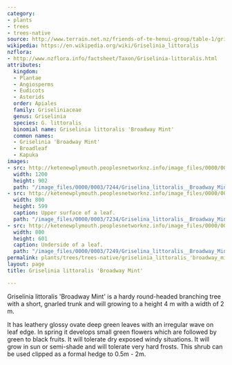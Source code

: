 ```yaml
---
category:
- plants
- trees
- trees-native
source: http://www.terrain.net.nz/friends-of-te-henui-group/table-1/griselinia-littoralis-broadway-mint.html
wikipedia: https://en.wikipedia.org/wiki/Griselinia_littoralis
nzflora:
- http://www.nzflora.info/factsheet/Taxon/Griselinia-littoralis.html
attributes:
  kingdom:
  - Plantae
  - Angiosperms
  - Eudicots
  - Asterids
  order: Apiales
  family: Griseliniaceae
  genus: Griselinia
  species: G. littoralis
  binomial name: Griselinia littoralis 'Broadway Mint'
  common names:
  - Griselinia 'Broadway Mint'
  - Broadleaf
  - Kapuka
images:
- src: http://ketenewplymouth.peoplesnetworknz.info/image_files/0000/0003/7244/Griselina_littoralis__Broadway_Mint_-004.JPG
  width: 1200
  height: 902
  path: "/image_files/0000/0003/7244/Griselina_littoralis__Broadway_Mint_-004.JPG"
- src: http://ketenewplymouth.peoplesnetworknz.info/image_files/0000/0003/7234/Griselina_littoralis__Broadway_Mint_-001.JPG
  width: 800
  height: 599
  caption: Upper surface of a leaf.
  path: "/image_files/0000/0003/7234/Griselina_littoralis__Broadway_Mint_-001.JPG"
- src: http://ketenewplymouth.peoplesnetworknz.info/image_files/0000/0003/7249/Griselina_littoralis__Broadway_Mint_-002.JPG
  width: 800
  height: 601
  caption: Underside of a leaf.
  path: "/image_files/0000/0003/7249/Griselina_littoralis__Broadway_Mint_-002.JPG"
permalink: plants/trees/trees-native/griselinia_littoralis_'broadway_mint'.html
layout: page
title: Griselinia littoralis 'Broadway Mint'

---
```

Griselinia littoralis 'Broadway Mint' is a hardy round-headed branching tree with a short, gnarled trunk and will growing to a height 4 m with a width of 2 m. 

It has leathery glossy ovate deep green leaves with an irregular wave on leaf edge. 
In spring it develops small green flowers which are followed by green to black fruits. 
It will tolerate dry exposed windy situations. It will grow in sun or semi-shade and will tolerate very hard frosts. 
This shrub can be used clipped as a formal hedge to 0.5m - 2m.
